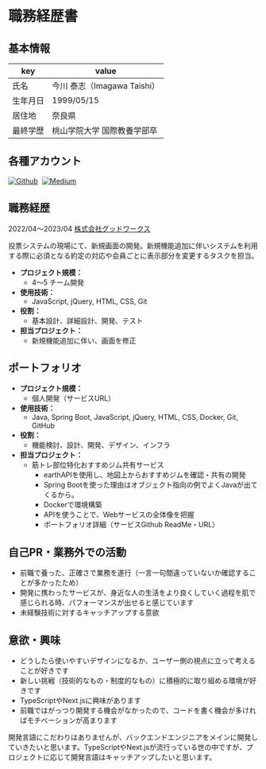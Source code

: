 # 職務経歴書

## 基本情報

|key|value|
|---|---|
|氏名|今川 泰志（Imagawa Taishi）|
|生年月日|1999/05/15|
|居住地|奈良県|
|最終学歴|桃山学院大学 国際教養学部卒|

## 各種アカウント

<p style="display: flex; gap: 8px; flex-wrap: wrap;">
  <a href="https://github.com/taishi0514" target="_blank"><img alt="Github" src="https://img.shields.io/badge/taishi0514-%2312100E.svg?&style=flat-square&logo=Github&logoColor=white" /></a>
  <a href="https://qiita.com/taipy_lesson" target="_blank"><img alt="Medium" src="https://img.shields.io/badge/taipy_lesson-55C500.svg?&style=flat-square&logo=qiita&logoColor=white" /></a>
</p>


## 職務経歴

2022/04〜2023/04     [株式会社グッドワークス](https://www.good-works.co.jp/)

投票システムの現場にて、新規画面の開発。新規機能追加に伴いシステムを利用する際に必須となる約定の対応や会員ごとに表示部分を変更するタスクを担当。


- **プロジェクト規模：**
  - 4〜5 チーム開発
- **使用技術：**
  - JavaScript, jQuery, HTML, CSS, Git
- **役割：**
  - 基本設計、詳細設計、開発、テスト
- **担当プロジェクト：**
  - 新規機能追加に伴い、画面を修正


## ポートフォリオ
- **プロジェクト規模：**
  - 個人開発（サービスURL）
- **使用技術：**
  - Java, Spring Boot, JavaScript, jQuery, HTML, CSS, Docker, Git, GitHub
- **役割：**
  - 機能検討、設計、開発、デザイン、インフラ
- **担当プロジェクト：**
  - 筋トレ部位特化おすすめジム共有サービス
    - earthAPIを使用し、地図上からおすすめジムを確認・共有の開発
    - Spring Bootを使った理由はオブジェクト指向の例でよくJavaが出てくるから。
    - Dockerで環境構築
    - APIを使うことで、Webサービスの全体像を把握
    - ポートフォリオ詳細（サービスGithub ReadMe・URL）




## 自己PR・業務外での活動
- 前職で養った、正確さで業務を遂行（一言一句間違っていないか確認することが多かったため）
- 開発に携わったサービスが、身近な人の生活をより良くしていく過程を肌で感じられる時、パフォーマンスが出せると感じています
- 未経験技術に対するキャッチアップする意欲




## 意欲・興味
- どうしたら使いやすいデザインになるか、ユーザー側の視点に立って考えることが好きです
- 新しい挑戦（技術的なもの・制度的なもの）に積極的に取り組める環境が好きです
- TypeScriptやNext.jsに興味があります
- 前職ではがっつり開発する機会がなかったので、コードを書く機会が多ければモチベーションが高まります






開発言語にこだわりはありませんが、バックエンドエンジニアをメインに開発していきたいと思います。TypeScriptやNext.jsが流行っている世の中ですが、プロジェクトに応じて開発言語はキャッチアップしたいと思います。